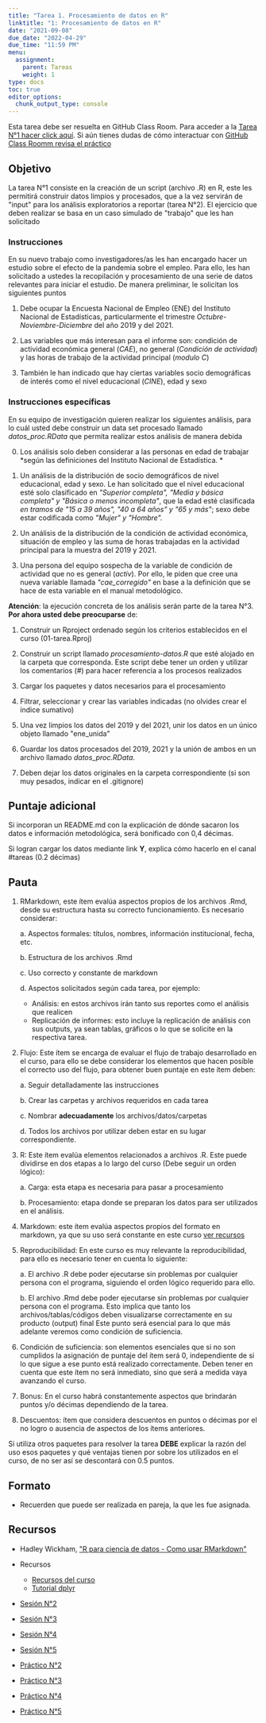 ```yaml
---
title: "Tarea 1. Procesamiento de datos en R"
linktitle: "1: Procesamiento de datos en R"
date: "2021-09-08"
due_date: "2022-04-29"
due_time: "11:59 PM"
menu:
  assignment:
    parent: Tareas
    weight: 1
type: docs
toc: true
editor_options:
  chunk_output_type: console
---
```


Esta tarea debe ser resuelta en GitHub Class Room. Para acceder a la <i class="fas fa-external-link-square-alt"></i>  [Tarea N°1 hacer click aquí](https://classroom.github.com/a/3O74wEvi). Si aún tienes dudas de cómo interactuar con [GitHub Class Roomm revisa el práctico](https://learn-r-uah.netlify.app/example/01-practico/)

## Objetivo

La tarea N°1 consiste en la creación de un script (archivo .R) en R, este les permitirá construir datos limpios y procesados, que a la vez servirán de "input" para los análisis exploratorios a reportar (tarea N°2). El ejercicio que deben realizar se basa en un caso simulado de "trabajo" que les han solicitado

### Instrucciones

En su nuevo trabajo como investigadores/as les han encargado hacer un estudio sobre el efecto de la pandemia sobre el empleo. Para ello, les han solicitado a ustedes la recopilación y procesamiento de una serie de datos relevantes para iniciar el estudio. De manera preliminar, le solicitan los siguientes puntos

1. Debe ocupar la Encuesta Nacional de Empleo (ENE) del Instituto Nacional de Estadísticas, particularmente el trimestre *Octubre-Noviembre-Diciembre* del año 2019 y del 2021. 

2. Las variables que más interesan para el informe son: condición de actividad económica general (*CAE*), no general (*Condición de actividad*) y las horas de trabajo de la actividad principal (*modulo C*)

3. También le han indicado que hay ciertas variables socio demográficas de interés como el nivel educacional (*CINE*), edad y sexo 

### Instrucciones específicas

En su equipo de investigación quieren realizar los siguientes análisis, para lo cuál usted debe construir un data set procesado llamado *datos_proc.RData* que permita realizar estos análisis de manera debida

0. Los análisis solo deben considerar a las personas en edad de trabajar *según las definiciones del Instituto Nacional de Estadística. *

1. Un análisis de la distribución de socio demográficos de nivel educacional, edad y sexo. Le han solicitado que el nivel educacional esté solo clasificado en *"Superior completa", "Media y básica completa" y "Básica o menos incompleta"*, que la edad esté clasificada *en tramos de "15 a 39 años", "40 a 64 años" y "65 y más"*; sexo debe estar codificada como *"Mujer" y "Hombre".* 

2. Un análisis de la distribución de la condición de actividad económica, situación de empleo y las suma de horas trabajadas en la actividad principal para la muestra del 2019 y 2021.

3. Una persona del equipo sospecha de la variable de condición de actividad que no es general (*activ*). Por ello, le piden que cree una nueva variable llamada *"cae_corregido"* en base a la definición que se hace de esta variable en el manual metodológico.

**Atención**: la ejecución concreta de los análisis serán parte de la tarea N°3. **Por ahora usted debe preocuparse** de: 

1. Construir un Rproject ordenado según los criterios establecidos en el curso (01-tarea.Rproj)

2. Construir un script llamado *procesamiento-datos.R* que esté alojado en la carpeta que corresponda. Este script debe tener un orden y utilizar los comentarios (#) para hacer referencia a los procesos realizados

3. Cargar los paquetes y datos necesarios para el procesamiento

4. Filtrar, seleccionar y crear las variables indicadas (no olvides crear el índice sumativo)

5. Una vez limpios los datos del 2019 y del 2021, unir los datos en un único objeto llamado "ene_unida"

6. Guardar los datos procesados del 2019, 2021 y la unión de ambos en un archivo llamado *datos_proc.RData*. 

7. Deben dejar los datos originales en la carpeta correspondiente (si son muy pesados, indicar en el .gitignore) 


## Puntaje adicional

Si incorporan un README.md con la explicación de dónde sacaron los datos e información metodológica, será bonificado con 0,4 décimas.

Si logran cargar los datos mediante link **Y**, explica cómo hacerlo en el canal #tareas (0.2 décimas)

## Pauta

1. RMarkdown, este ítem evalúa aspectos propios de los archivos .Rmd, desde su estructura hasta su correcto funcionamiento. Es necesario considerar:

   a. Aspectos formales: títulos, nombres, información institucional, fecha, etc.
    
   b. Estructura de los archivos .Rmd
    
   c. Uso correcto y constante de markdown
    
   d. Aspectos solicitados según cada tarea, por ejemplo:
    - Análisis: en estos archivos irán tanto sus reportes como el análisis que realicen
    - Replicación de informes: esto incluye la replicación de análisis con sus outputs, ya sean tablas, gráficos o lo que se solicite en la respectiva tarea.



1. Flujo: Este ítem se encarga de evaluar el flujo de trabajo desarrollado en el curso, para ello se debe considerar los elementos que hacen posible el correcto uso del flujo, para obtener buen puntaje en este ítem deben:

   a. Seguir detalladamente las instrucciones
  
   b. Crear las carpetas y archivos requeridos en cada tarea
  
   c. Nombrar **adecuadamente** los archivos/datos/carpetas 
  
   d. Todos los archivos por utilizar deben estar en su lugar correspondiente.
   


1. R: Este ítem evalúa elementos relacionados a archivos .R. Este puede dividirse en dos etapas a lo largo del curso (Debe seguir un orden lógico):

   a. Carga: esta etapa es necesaria para pasar a procesamiento 
  
   b. Procesamiento: etapa donde se preparan los datos para ser utilizados en el análisis. 



1. Markdown: este ítem evalúa aspectos propios del formato en markdown, ya que su uso será constante en este curso [ver recursos](https://learn-r-uah.netlify.app/resource/markdown/) 


1. Reproducibilidad: En este curso es muy relevante la reproducibilidad, para ello es necesario tener en cuenta lo siguiente:
    
   a. El archivo .R debe poder ejecutarse sin problemas por cualquier persona con el programa, siguiendo el orden lógico requerido para ello.
  
   b. El archivo .Rmd debe poder ejecutarse sin problemas por cualquier persona con el programa. Esto implica que tanto los archivos/tablas/códigos deben visualizarse correctamente en su producto (output) final
Este punto será esencial para lo que más adelante veremos como condición de suficiencia.

1. Condición de suficiencia: son elementos esenciales que si no son cumplidos la asignación de puntaje del ítem será 0, independiente de si lo que sigue a ese punto está realizado correctamente. Deben tener en cuenta que este ítem no será inmediato, sino que será a medida vaya avanzando el curso.

1. Bonus: En el curso habrá constantemente aspectos que brindarán puntos y/o décimas dependiendo de la tarea.

1. Descuentos: ítem que considera descuentos en puntos o décimas por el no logro o ausencia de aspectos de los ítems anteriores.

Si utiliza otros paquetes para resolver la tarea **DEBE** explicar la razón del uso esos paquetes y qué ventajas tienen por sobre los utilizados en el curso, de no ser así se descontará con 0.5 puntos. 


## Formato

- Recuerden que puede ser realizada en pareja, la que les fue asignada. 


## Recursos

- <i class="fas fa-book"></i> Hadley Wickham, ["R para ciencia de datos - Como usar RMarkdown"](https://es.r4ds.hadley.nz/r-markdown.html) 

- <i class="fab fa-book"></i> Recursos
  - [Recursos del curso](https://learn-r-uah.netlify.app/resource/) 
  - [Tutorial dplyr](https://www.youtube.com/watch?v=APzU10EMMjg)

- <i class="fas fa-external-link-square-alt"></i> [Sesión N°2](/content/02-content)
- <i class="fas fa-external-link-square-alt"></i> [Sesión N°3](/content/03-content)
- <i class="fas fa-external-link-square-alt"></i> [Sesión N°4](/content/04-content)
- <i class="fas fa-external-link-square-alt"></i> [Sesión N°5](/content/05-content)

- <i class="fas fa-external-link-square-alt"></i> [Práctico N°2](/example/02-practico)
- <i class="fas fa-external-link-square-alt"></i> [Práctico N°3](/example/03-practico)
- <i class="fas fa-external-link-square-alt"></i> [Práctico N°4](/example/04-practico)
- <i class="fas fa-external-link-square-alt"></i> [Práctico N°5](/example/05-practico)

